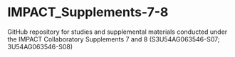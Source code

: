 # IMPACT_Supplements-7-8
GitHub repository for studies and supplemental materials conducted under the IMPACT Collaboratory Supplements 7 and 8 (S3U54AG063546-S07; 3U54AG063546-S08)
